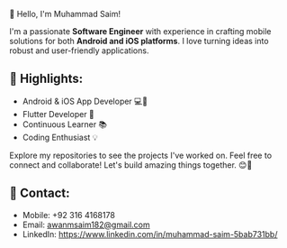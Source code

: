 👋 Hello, I'm Muhammad Saim!

I'm a passionate **Software Engineer** with experience in crafting mobile solutions for both **Android and iOS platforms**. I love turning ideas into robust and user-friendly applications.

## 🚀 Highlights:

* Android & iOS App Developer 💻📱
* Flutter Developer 📱
* Continuous Learner 📚
* Coding Enthusiast 💡

Explore my repositories to see the projects I've worked on. Feel free to connect and collaborate! Let's build amazing things together. 😊🌟

## 📧 Contact:

- Mobile: +92 316 4168178
- Email: awanmsaim182@gmail.com
- LinkedIn: https://www.linkedin.com/in/muhammad-saim-5bab731bb/
